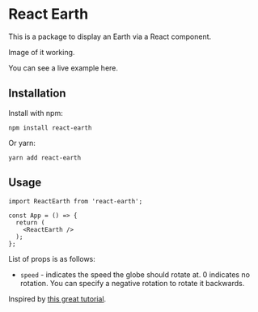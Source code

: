 # React Earth

This is a package to display an Earth via a React component.

Image of it working.

You can see a live example here.

## Installation

Install with npm:
```
npm install react-earth
```

Or yarn:
```
yarn add react-earth
```

## Usage

```
import ReactEarth from 'react-earth';

const App = () => {
  return (
    <ReactEarth />
  );
};
```

List of props is as follows:

* `speed` - indicates the speed the globe should rotate at. 0 indicates no rotation. You can specify a negative rotation to rotate it backwards.

Inspired by [this great tutorial](http://learningthreejs.com/blog/2013/09/16/how-to-make-the-earth-in-webgl/).
